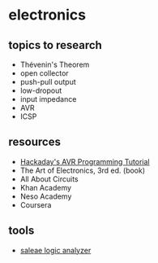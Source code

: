 # electronics

## topics to research

- Thévenin's Theorem
- open collector
- push-pull output
- low-dropout
- input impedance
- AVR
- ICSP

## resources

- [Hackaday's AVR Programming Tutorial](https://hackaday.com/2010/10/23/avr-programming-introduction/)
- The Art of Electronics, 3rd ed. (book)
- All About Circuits
- Khan Academy
- Neso Academy
- Coursera

## tools

- [saleae logic analyzer](https://www.saleae.com/)
